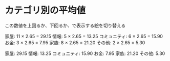 
# カテゴリ別の平均値

この数値を上回るか、下回るか、で表示する絵を切り替える

家屋: 11 × 2.65             = 29.15
情報: 5 × 2.65              = 13.25
コミュニティ: 6 × 2.65      = 15.90
お金: 3 × 2.65              = 7.95
家族: 8 × 2.65              = 21.20
その他: 2 × 2.65            = 5.30

家屋: 29.15
情報: 13.25
コミュニティ: 15.90
お金: 7.95
家族: 21.20
その他: 5.30

